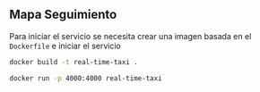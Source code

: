 ## Mapa Seguimiento

Para iniciar el servicio se necesita crear una imagen basada en el `Dockerfile` e iniciar el servicio

```bash
docker build -t real-time-taxi .

docker run -p 4000:4000 real-time-taxi
```